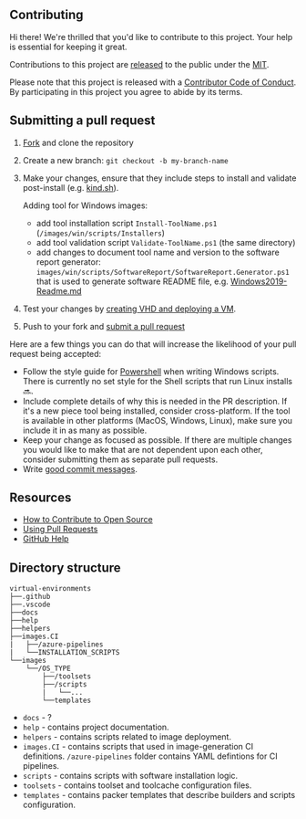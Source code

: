 ## Contributing

[fork]: https://github.com/actions/virtual-environments/fork
[pr]: https://github.com//actions/virtual-environments/compare
[code-of-conduct]: CODE_OF_CONDUCT.md

Hi there! We're thrilled that you'd like to contribute to this project. Your help is essential for keeping it great.

Contributions to this project are [released](https://help.github.com/articles/github-terms-of-service/#6-contributions-under-repository-license) to the public under the [MIT](LICENSE.md).

Please note that this project is released with a [Contributor Code of Conduct][code-of-conduct]. By participating in this project you agree to abide by its terms.

## Submitting a pull request

1. [Fork][fork] and clone the repository
1. Create a new branch: `git checkout -b my-branch-name`
1. Make your changes, ensure that they include steps to install and validate post-install (e.g. [kind.sh](images/linux/scripts/installers/kind.sh)).

      Adding tool for Windows images:
    - add tool installation script `Install-ToolName.ps1` (`/images/win/scripts/Installers`)
    - add tool validation script `Validate-ToolName.ps1` (the same directory)
    - add changes to document tool name and version to the software report generator: `images/win/scripts/SoftwareReport/SoftwareReport.Generator.ps1` that is used to generate software README file, e.g. [Windows2019-Readme.md](images/win/Windows2019-Readme.md)

1. Test your changes by [creating VHD and deploying a VM](help/CreateImageAndAzureResources.md).
1. Push to your fork and [submit a pull request][pr]

Here are a few things you can do that will increase the likelihood of your pull request being accepted:

- Follow the style guide for [Powershell](https://github.com/PoshCode/PowerShellPracticeAndStyle) when writing Windows scripts. There is currently no set style for the Shell scripts that run Linux installs :soon:.
- Include complete details of why this is needed in the PR description. If it's a new piece tool being installed, consider cross-platform. If the tool is available in other platforms (MacOS, Windows, Linux), make sure you include it in as many as possible.
- Keep your change as focused as possible. If there are multiple changes you would like to make that are not dependent upon each other, consider submitting them as separate pull requests.
- Write [good commit messages](http://tbaggery.com/2008/04/19/a-note-about-git-commit-messages.html).

## Resources

- [How to Contribute to Open Source](https://opensource.guide/how-to-contribute/)
- [Using Pull Requests](https://help.github.com/articles/about-pull-requests/)
- [GitHub Help](https://help.github.com)

## Directory structure
```
virtual-environments
├──.github
├──.vscode
├──docs
├──help
├──helpers
├──images.CI
|   ├──/azure-pipelines 
|   └──INSTALLATION_SCRIPTS
└──images
    └──/OS_TYPE
        ├──/toolsets 
        ├──/scripts
        |   └──...
        └──templates
```
- `docs` - ?
- `help` - contains project documentation.
- `helpers` - contains scripts related to image deployment.
- `images.CI` - contains scripts that used in image-generation CI definitions. `/azure-pipelines` folder contains YAML defintions for CI pipelines.
- `scripts` - contains scripts with software installation logic.
- `toolsets` - contains toolset and toolcache configuration files.
- `templates` - contains packer templates that describe builders and scripts configuration.